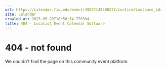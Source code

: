 ```yaml
---
url: https://calendar.fiu.edu/event/49277142598272/confirm?instance_id=49277142598273&return=https%3A%2F%2Fcalendar.fiu.edu%2Fmarc
site: Calendar
crawled_at: 2025-05-20T10:58:34.776384
title: 404 - Localist Event Calendar Software
---
```


# 404 - not found
We couldn't find the page on this community event platform.
